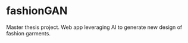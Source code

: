 # fashionGAN
Master thesis project. Web app leveraging AI to generate new design of fashion garments. 
